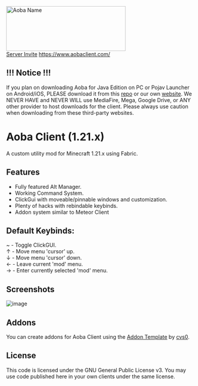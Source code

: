 <img src="https://www.aobaclient.com/_next/image?url=%2Faoba-name.png&w=640&q=75" alt="Aoba Name" width="320" height="120">
<br>
  <tr>
    <th><a href="#server-invite">Server Invite</a></th>
    <th><a href="#website">https://www.aobaclient.com/</a></th>
    <td><a target="_blank" href="[https://discord.gg/zkspfFwqDg](https://discord.gg/krV9VrCMVm)"><br><img src="https://dcbadge.limes.pink/api/server/krV9VrCMVm" alt="" /></a></td>
  </tr>
  
## !!! Notice !!!
If you plan on downloading Aoba for Java Edition on PC or Pojav Launcher on Android/iOS, PLEASE download it from this [repo](https://github.com/coltonk9043/Aoba-MC-Hacked-Client/releases) or our own [website](https://www.aobaclient.com/). We NEVER HAVE and NEVER WILL use MediaFire, Mega, Google Drive, or ANY other provider to host downloads for the client. Please always use caution when downloading from these third-party websites.

# Aoba Client (1.21.x)
A custom utility mod for Minecraft 1.21.x using Fabric.

## Features
- Fully featured Alt Manager.
- Working Command System.
- ClickGui with moveable/pinnable windows and customization.
- Plenty of hacks with rebindable keybinds.
- Addon system similar to Meteor Client

## Default Keybinds:
~ - Toggle ClickGUI.\
↑ - Move menu 'cursor' up.\
↓ - Move menu 'cursor' down.\
← - Leave current 'mod' menu.\
→ - Enter currently selected 'mod' menu.

## Screenshots
![image](https://github.com/coltonk9043/Aoba-MC-Hacked-Client/assets/56643581/546d79e0-01eb-4c63-a1f8-49d40bb48a45)

## Addons
You can create addons for Aoba Client using the [Addon Template](https://github.com/cvs0/Aoba-Addon-Template) by [cvs0](https://github.com/cvs0).

## License
This code is licensed under the GNU General Public License v3. You may use code published here in your own clients under the same license.

